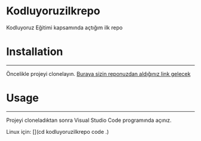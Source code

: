 # Kodluyoruzilkrepo
Kodluyoruz Eğitimi kapsamında açtığım ilk repo
# Installation
----------------------------------------------

Öncelikle projeyi clonelayın.
[Buraya sizin reponuzdan aldığınız link gelecek](https://github.com/busekarakas/Kodluyoruzilkrepo.git)

# Usage
--------------------------------------------
Projeyi cloneladıktan sonra Visual Studio Code programında açınız.

Linux için:
[](cd kodluyoruzilkrepo
code .)


